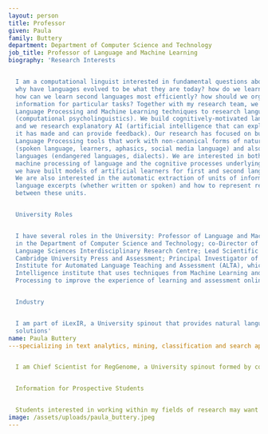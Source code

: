 ```yaml
---
layout: person
title: Professor
given: Paula
family: Buttery
department: Department of Computer Science and Technology
job_title: Professor of Language and Machine Learning
biography: 'Research Interests


  I am a computational linguist interested in fundamental questions about language:
  why have languages evolved to be what they are today? how do we learn languages?
  how can we learn second languages most efficiently? how should we organise language-related
  information for particular tasks? Together with my research team, we develop Natural
  Language Processing and Machine Learning techniques to research language cognition
  (computational psycholinguistics). We build cognitively-motivated language applications
  and we research explanatory AI (artificial intelligence that can explain the decisions
  it has made and can provide feedback). Our research has focused on building Natural
  Language Processing tools that work with non-canonical forms of natural language
  (spoken language, learners, aphasics, social media language) and also with low resource
  languages (endangered languages, dialects). We are interested in both the automatic
  machine processing of language and the cognitive processes underlying that language;
  we have built models of artificial learners for first and second language learning.
  We are also interested in the automatic extraction of units of information from
  language excerpts (whether written or spoken) and how to represent relationships
  between these units.


  University Roles


  I have several roles in the University: Professor of Language and Machine Learning
  in the Department of Computer Science and Technology; co-Director of the Cambridge
  Language Sciences Interdisciplinary Research Centre; Lead Scientific Advisor to
  Cambridge University Press and Assessment; Principal Investigator of the Cambridge
  Institute for Automated Language Teaching and Assessment (ALTA), which is an Artificial
  Intelligence institute that uses techniques from Machine Learning and Natural Language
  Processing to improve the experience of learning and assessment online.


  Industry


  I am part of iLexIR, a University spinout that provides natural language processing
  solutions'
name: Paula Buttery
---specializing in text analytics, mining, classification and search applications.


  I am Chief Scientist for RegGenome, a University spinout formed by colleagues from the Cambridge Judge Business School.


  Information for Prospective Students


  Students interested in working within my fields of research may want to apply to the MPhil in Advanced Computer Science (ACS). I very rarely accept PhD students who haven't first completed the ACS. If you wish to apply for a PhD, please look for application information on the department web pages. Please do not email me your CV directly. Summer internship positions are sometimes possible for Cambridge University students but not more widely. To let me know you have read this page before mailing me, please include the word Jabberwock in the subject header.
image: /assets/uploads/paula_buttery.jpeg
---
```

